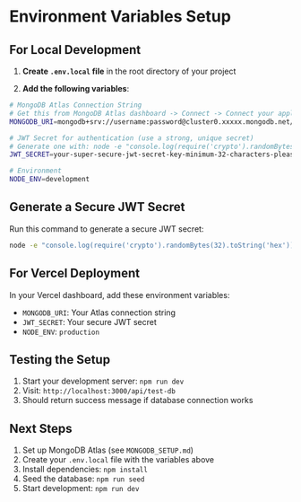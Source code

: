 # Environment Variables Setup

## For Local Development

1. **Create `.env.local` file** in the root directory of your project

2. **Add the following variables**:

```bash
# MongoDB Atlas Connection String
# Get this from MongoDB Atlas dashboard -> Connect -> Connect your application
MONGODB_URI=mongodb+srv://username:password@cluster0.xxxxx.mongodb.net/event-management?retryWrites=true&w=majority

# JWT Secret for authentication (use a strong, unique secret)
# Generate one with: node -e "console.log(require('crypto').randomBytes(32).toString('hex'))"
JWT_SECRET=your-super-secure-jwt-secret-key-minimum-32-characters-please-change-this

# Environment
NODE_ENV=development
```

## Generate a Secure JWT Secret

Run this command to generate a secure JWT secret:

```bash
node -e "console.log(require('crypto').randomBytes(32).toString('hex'))"
```

## For Vercel Deployment

In your Vercel dashboard, add these environment variables:
- `MONGODB_URI`: Your Atlas connection string
- `JWT_SECRET`: Your secure JWT secret
- `NODE_ENV`: `production`

## Testing the Setup

1. Start your development server: `npm run dev`
2. Visit: `http://localhost:3000/api/test-db`
3. Should return success message if database connection works

## Next Steps

1. Set up MongoDB Atlas (see `MONGODB_SETUP.md`)
2. Create your `.env.local` file with the variables above
3. Install dependencies: `npm install`
4. Seed the database: `npm run seed`
5. Start development: `npm run dev` 